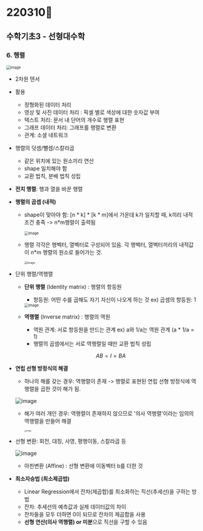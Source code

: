 # 220310🍕



## 수학기초3 - 선형대수학



### 6. 행렬

<img src="https://user-images.githubusercontent.com/100326309/158015751-91feb336-9b86-4d08-a583-8ada6241ef08.png" alt="image" style="zoom:67%;" />

- 2차원 텐서

- 활용
  - 정형화된 데이터 처리
  - 영상 및 사진 데이터 처리 : 픽셀 별로 색상에 대한 숫자값 부여
  - 텍스트 처리: 문서 내 단어의 개수로 행렬 표현
  - 그래프 데이터 처리: 그래프를 행렬로 변환
  - 관계: 소셜 네트워크

- 행렬의 덧셈/뺄셈/스칼라곱

  - 같은 위치에 있는 원소끼리 연산
  - shape 일치해야 함
  - 교환 법칙, 분배 법칙 성립

- **전치 행렬**: 행과 열을 바꾼 행렬

- **행렬의 곱셉 (내적)**

  - shape이 맞아야 함: [n * k] * [k * m]에서 가운데 k가 일치할 때, k끼리 내적 조건 충족 -> n*m행렬이 출력됨

    <img src="https://user-images.githubusercontent.com/100326309/158015757-372930da-5b36-44f5-8548-03b48aef85d3.png" alt="image" style="zoom: 67%;" />

  - 행렬 각각은 행벡터, 열벡터로 구성되어 있음. 각 행벡터, 열벡터끼리의 내적값이 n*m 행렬의 원소로 들어가는 것.

    <img src="https://user-images.githubusercontent.com/100326309/158015770-f7d680eb-f0b7-411f-a1e1-aad7f0ffcdb7.png" alt="image" style="zoom: 50%;" />

- 단위 행렬/역행렬

  - **단위 행렬** (Identity matrix) :  행렬의 항등원

    - 항등원: 어떤 수를 곱해도 자기 자신이 나오게 하는 것 ex) 곱셈의 항등원: 1

    <img src="https://user-images.githubusercontent.com/100326309/158015809-b939e6c4-beba-42d0-9180-37600494ba46.png" alt="image" style="zoom:67%;" />

  - **역행렬** (Inverse matrix) : 행렬의 역원

    - 역원 관계: 서로 항등원을 만드는 관계 ex) a와 1/a는 역원 관계 (a * 1/a = 1)
    - 행렬의 곱셈에서는 서로 역행렬일 때만 교환 법칙 성립

    $$
    AB = I = BA
    $$

- **연립 선형 방정식의 해결**

  - 하나의 해를 갖는 경우: 역행렬이 존재 -> 행렬로 표현된 연립 선형 방정식에 역행렬을 곱한 것이 해가 됨. 

  ![image](https://user-images.githubusercontent.com/100326309/158016278-10f6cbca-0b1b-4948-ab5e-54c9e906eabf.png)

  - 해가 여러 개인 경우: 역행렬이 존재하지 않으므로 '의사 역행렬'이라는 임의의 역행렬을 만들어 해결

    <img src="https://user-images.githubusercontent.com/100326309/158015830-96e808a7-dd8b-4c64-97d6-3b5b06df54fa.png" alt="image" style="zoom: 33%;" />

- 선형 변환: 회전, 대칭, 사영, 평행이동, 스칼라곱 등

  ![image](https://user-images.githubusercontent.com/100326309/158015838-6b260a0c-e102-4aa4-8bcb-9c5d55d34b52.png)

  - 아핀변환 (Affine) : 선형 변환에 이동벡터 b를 더한 것

- **최소자승법 (최소제곱법)** 

  - Linear Regression에서 잔차(제곱합)를 최소화하는 직선(추세선)을 구하는 방법
  - 잔차: 추세선의 예측값과 실제 데이터값의 차이 
  - 잔차들을 모두 더하면 0이 되므로 잔차의 제곱합을 사용
  - **선형 연산(의사 역행렬) or 미분**으로 직선을 구할 수 있음
